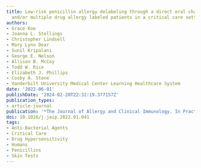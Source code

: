 ```yaml
---
title: Low-risk penicillin allergy delabeling through a direct oral challenge in immunocompromised
  and/or multiple drug allergy labeled patients in a critical care setting
authors:
- Grace Koo
- Joanna L. Stollings
- Christopher Lindsell
- Mary Lynn Dear
- Sunil Kripalani
- George E. Nelson
- Allison B. McCoy
- Todd W. Rice
- Elizabeth J. Phillips
- Cosby A. Stone
- Vanderbilt University Medical Center Learning Healthcare System
date: '2022-06-01'
publishDate: '2024-02-20T22:32:19.377157Z'
publication_types:
- article-journal
publication: '*The Journal of Allergy and Clinical Immunology. In Practice*'
doi: 10.1016/j.jaip.2022.01.041
tags:
- Anti-Bacterial Agents
- Critical Care
- Drug Hypersensitivity
- Humans
- Penicillins
- Skin Tests
---
```

